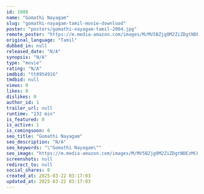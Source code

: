 ```yaml
---
id: 1008
name: "Gomathi Nayagam"
slug: "gomathi-nayagam-tamil-movie-download"
poster: "posters/gomathi-nayagam-tamil-2004.jpg"
remote_poster: "https://m.media-amazon.com/images/M/MV5BZjg0M2ZiZDgtNDEzMC00MmU1LThlM2QtZGNhOWI4MzIyNDUwXkEyXkFqcGdeQXVyNTM3MDMyMDQ@._V1_SX300.jpg"
original_language: "Tamil"
dubbed_in: null
released_date: "N/A"
synopsis: "N/A"
type: "movie"
rating: "N/A"
imdbid: "tt8954916"
tmdbid: null
views: 0
likes: 0
dislikes: 0
author_id: 1
trailer_url: null
runtime: "132 min"
is_featured: 0
is_active: 1
is_comingsoon: 0
seo_title: "Gomathi Nayagam"
seo_description: "N/A"
seo_keywords: "\"Gomathi Nayagam\""
seo_image: "https://m.media-amazon.com/images/M/MV5BZjg0M2ZiZDgtNDEzMC00MmU1LThlM2QtZGNhOWI4MzIyNDUwXkEyXkFqcGdeQXVyNTM3MDMyMDQ@._V1_SX300.jpg"
screenshots: null
redirect_to: null
social_shares: 0
created_at: 2025-03-22 03:17:03
updated_at: 2025-03-22 03:17:03
---
```


